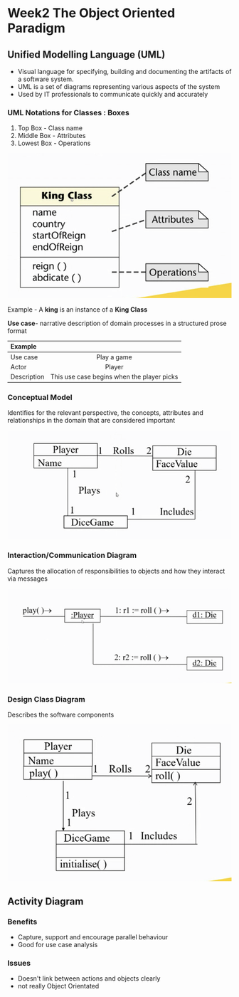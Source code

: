 # Week2 The Object Oriented Paradigm

## Unified Modelling Language (UML)

- Visual language for specifying, building and documenting the artifacts of a software system.
- UML is a set of diagrams representing various aspects of the system
- Used by IT professionals to communicate quickly and accurately

### UML Notations for Classes : Boxes

1. Top Box - Class name
2. Middle Box  - Attributes
3. Lowest Box  - Operations

![class-objects](images/class-objects.png)

Example - A **king** is an instance of a **King Class**

**Use case**- narrative description of domain processes in a structured prose format

|Example||
|:---|:---:|
|Use case |Play a game|
|Actor|Player|
|Description|This use case begins when the player picks |

### Conceptual Model

Identifies for the relevant perspective, the concepts, attributes and relationships in the domain that are considered important

![conceptual-model](images/conceptual-model.png)

### Interaction/Communication Diagram

Captures the allocation of responsibilities to objects and how they interact via messages

![interaction-diagram](images/interaction-diagram.png)

### Design Class Diagram

Describes the software components

![design-class-diagram](images/design-class-diagram.png)

## Activity Diagram

### Benefits

- Capture, support and encourage parallel behaviour
- Good for use case analysis

### Issues

- Doesn't link between actions and objects clearly
- not really Object Orientated